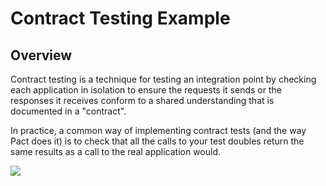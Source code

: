 # Contract Testing Example

## Overview

Contract testing is a technique for testing an integration point by checking each application in isolation to ensure the requests it sends or the responses it receives conform to a shared understanding that is documented in a "contract".

In practice, a common way of implementing contract tests (and the way Pact does it) is to check that all the calls to your test doubles return the same results as a call to the real application would.

<img src="https://docs.pact.io/img/how-pact-works/summary.png" />
